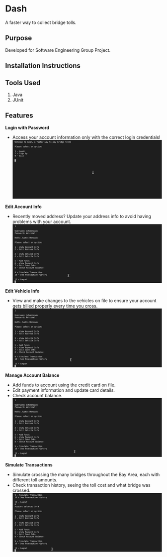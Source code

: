 # Dash
A faster way to collect bridge tolls.

## Purpose
Developed for Software Engineering Group Project.

## Installation Instructions

## Tools Used
1. Java
2. JUnit

## Features
**Login with Password**
- Access your account information only with the correct login credentials!
![](login.gif)

**Edit Account Info**
- Recently moved address? Update your address info to avoid having problems with your account.
![](account.gif)

**Edit Vehicle Info**
- View and make changes to the vehicles on file to ensure your account gets billed properly every time you cross.
![](car.gif)

**Manage Account Balance**
- Add funds to account using the credit card on file.
- Edit payment information and update card details.
- Check account balance.
![](balance.gif)

**Simulate Transactions**
- Simulate crossing the many bridges throughout the Bay Area, each with different toll amounts.
- Check transaction history, seeing the toll cost and what bridge was crossed.
![](simulate.gif)